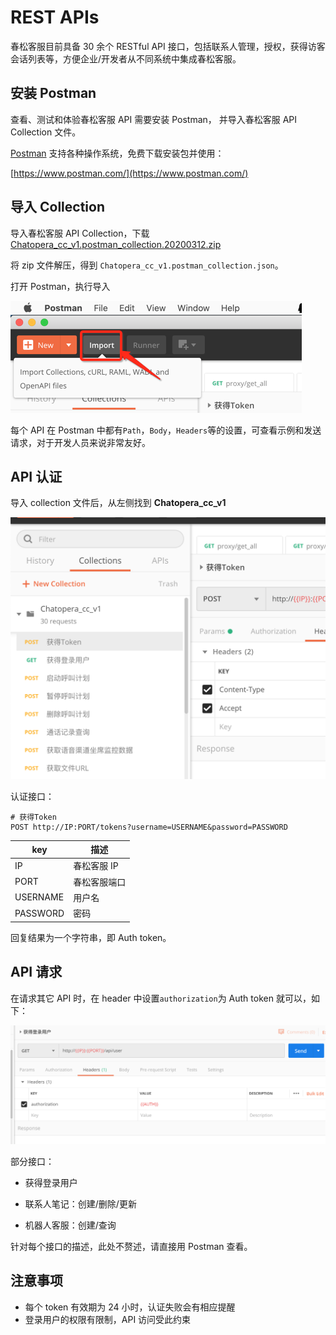 # REST APIs

春松客服目前具备 30 余个 RESTful API 接口，包括联系人管理，授权，获得访客会话列表等，方便企业/开发者从不同系统中集成春松客服。

## 安装 Postman

查看、测试和体验春松客服 API 需要安装 Postman， 并导入春松客服 API Collection 文件。

[Postman](https://www.postman.com/) 支持各种操作系统，免费下载安装包并使用：

[https://www.postman.com/](https://www.postman.com/)

## 导入 Collection

导入春松客服 API Collection，下载[Chatopera_cc_v1.postman_collection.20200312.zip](https://github.com/chatopera/cosin/files/4323043/Chatopera_cc_v1.postman_collection.20200312.zip)

将 zip 文件解压，得到 `Chatopera_cc_v1.postman_collection.json`。

打开 Postman，执行导入

![导入 Postman](../../../images/products/cosin/g16.png)

每个 API 在 Postman 中都有`Path`，`Body`，`Headers`等的设置，可查看示例和发送请求，对于开发人员来说非常友好。

## API 认证

导入 collection 文件后，从左侧找到 **Chatopera_cc_v1**

![找到 Collection](../../../images/products/cosin/g17.png)

认证接口：

```
# 获得Token
POST http://IP:PORT/tokens?username=USERNAME&password=PASSWORD
```

| key      | 描述         |
| -------- | ------------ |
| IP       | 春松客服 IP  |
| PORT     | 春松客服端口 |
| USERNAME | 用户名       |
| PASSWORD | 密码         |
<!-- markup:table-caption 认证信息 -->

回复结果为一个字符串，即 Auth token。

## API 请求

在请求其它 API 时，在 header 中设置`authorization`为 Auth token 就可以，如下：

![发送 API 请求](../../../images/products/cosin/g18.png)

部分接口：

- 获得登录用户

- 联系人笔记：创建/删除/更新

- 机器人客服：创建/查询

针对每个接口的描述，此处不赘述，请直接用 Postman 查看。

## 注意事项

- 每个 token 有效期为 24 小时，认证失败会有相应提醒
- 登录用户的权限有限制，API 访问受此约束
